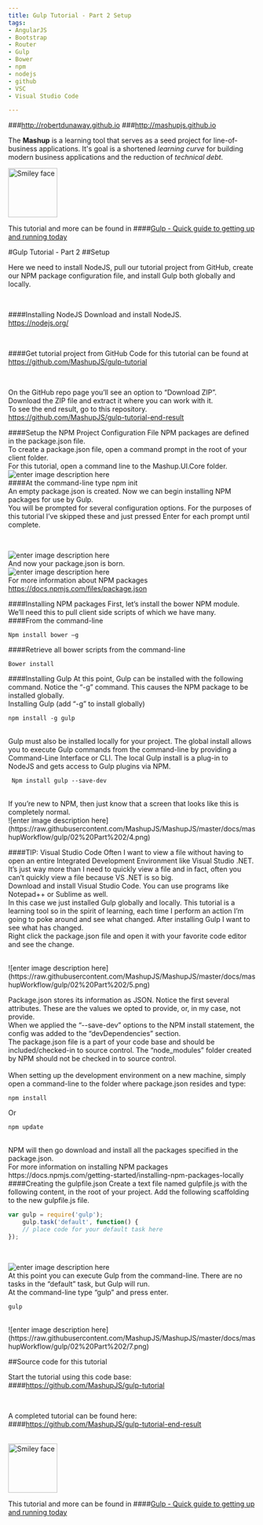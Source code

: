 ```yaml
---
title: Gulp Tutorial - Part 2 Setup
tags: 
- AngularJS
- Bootstrap
- Router
- Gulp
- Bower
- npm
- nodejs
- github
- VSC
- Visual Studio Code

---
```


###http://robertdunaway.github.io
###http://mashupjs.github.io


The **Mashup** is a learning tool that serves as a seed project for line-of-business applications.  It's goal is a shortened *learning curve* for building modern business applications and the reduction of *technical debt*.


 <img src="https://raw.githubusercontent.com/MashupJS/MashupJS/master/docs/mashupWorkflow/gulp/bookcoverimage.PNG" alt="Smiley face" height="100" width="100"> 

This tutorial and more can be found in
####[Gulp - Quick guide to getting up and running today](http://www.amazon.com/Gulp-Quick-guide-getting-running-ebook/dp/B010NXMFF6/)

#Gulp Tutorial - Part 2
##Setup

Here we need to install NodeJS, pull our tutorial project from GitHub, create our NPM package configuration file, and install Gulp both globally and locally.

<br>

####Installing NodeJS
Download and install NodeJS.  
https://nodejs.org/ 

<br>

####Get tutorial project from GitHub
Code for this tutorial can be found at
https://github.com/MashupJS/gulp-tutorial

<br>

On the GitHub repo page you’ll see an option to “Download ZIP”.
<br>
Download the ZIP file and extract it where you can work with it.
<br>
To see the end result, go to this repository.
https://github.com/MashupJS/gulp-tutorial-end-result
<br>

####Setup the NPM Project Configuration File
NPM packages are defined in the package.json file.
<br>
To create a package.json file, open a command prompt in the root of your client folder.
<br>
For this tutorial, open a command line to the Mashup.UI.Core folder.
<br>
![enter image description here](https://raw.githubusercontent.com/MashupJS/MashupJS/master/docs/mashupWorkflow/gulp/02%20Part%202/1.png)
<br>
####At the command-line type
    npm init
<br>
An empty package.json is created.  Now we can begin installing NPM packages for use by Gulp.
<br>
You will be prompted for several configuration options.  For the purposes of this tutorial I’ve skipped these and just pressed Enter for each prompt until complete.

<br>

![enter image description here](https://raw.githubusercontent.com/MashupJS/MashupJS/master/docs/mashupWorkflow/gulp/02%20Part%202/2.png)
<br>
And now your package.json is born.
<br>
![enter image description here](https://raw.githubusercontent.com/MashupJS/MashupJS/master/docs/mashupWorkflow/gulp/02%20Part%202/3.png)
<br>
For more information about NPM packages
https://docs.npmjs.com/files/package.json

####Installing NPM packages
First, let’s install the bower NPM module.  We’ll need this to pull client side scripts of which we have many.
 
####From the command-line

    Npm install bower –g

####Retrieve all bower scripts from the command-line

    Bower install

####Installing Gulp
At this point, Gulp can be installed with the following command.  Notice the “-g” command.  This causes the NPM package to be installed globally.
<br>
Installing Gulp (add “-g” to install globally)
<br>

    npm install -g gulp
<br>
Gulp must also be installed locally for your project.  The global install allows you to execute Gulp commands from the command-line by providing a Command-Line Interface or CLI.  The local Gulp install is a plug-in to NodeJS and gets access to Gulp plugins via NPM.
<br>
   

     Npm install gulp --save-dev

<br>
If you’re new to NPM, then just know that a screen that looks like this is completely normal.
<br>
![enter image description here](https://raw.githubusercontent.com/MashupJS/MashupJS/master/docs/mashupWorkflow/gulp/02%20Part%202/4.png)
<br>

####TIP: Visual Studio Code
Often I want to view a file without having to open an entire Integrated Development Environment like Visual Studio .NET.  It’s just way more than I need to quickly view a file and in fact, often you can’t quickly view a file because VS .NET is so big.
<br>
Download and install Visual Studio Code.  You can use programs like Notepad++ or Sublime as well.
<br>
In this case we just installed Gulp globally and locally.  This tutorial is a learning tool so in the spirit of learning, each time I perform an action I’m going to poke around and see what changed.  After installing Gulp I want to see what has changed.
<br>
Right click the package.json file and open it with your favorite code editor and see the change.


<br>
![enter image description here](https://raw.githubusercontent.com/MashupJS/MashupJS/master/docs/mashupWorkflow/gulp/02%20Part%202/5.png)
<br>

Package.json stores its information as JSON.  Notice the first several attributes.  These are the values we opted to provide, or, in my case, not provide. 
<br>
When we applied the “--save-dev” options to the NPM install statement, the config was added to the “devDependencies” section.
<br>
The package.json file is a part of your code base and should be included/checked-in to source control.  The “node_modules” folder created by NPM should not be checked in to source control.  
<br>
When setting up the development environment on a new machine, simply open a command-line to the folder where package.json resides and type:
<br>

    npm install

Or

    npm update
<br>
NPM will then go download and install all the packages specified in the package.json.
<br>
For more information on installing NPM packages
https://docs.npmjs.com/getting-started/installing-npm-packages-locally
<br>
####Creating the gulpfile.json
Create a text file named gulpfile.js with the following content, in the root of your project. Add the following scaffolding to the new gulpfile.js file.
<br>

```javascript
var gulp = require('gulp');
	gulp.task('default', function() {
	// place code for your default task here
});
```

<br>

![enter image description here](https://raw.githubusercontent.com/MashupJS/MashupJS/master/docs/mashupWorkflow/gulp/02%20Part%202/6.png)
<br>
At this point you can execute Gulp from the command-line.  There are no tasks in the “default” task, but Gulp will run.
<br>
At the command-line type “gulp” and press enter.

    gulp
<br>
![enter image description here](https://raw.githubusercontent.com/MashupJS/MashupJS/master/docs/mashupWorkflow/gulp/02%20Part%202/7.png)


<br>

##Source code for this tutorial


Start the tutorial using this code base:  
####https://github.com/MashupJS/gulp-tutorial

<br>

A completed tutorial can be found here:  
####https://github.com/MashupJS/gulp-tutorial-end-result

<br>

 <img src="https://raw.githubusercontent.com/MashupJS/MashupJS/master/docs/mashupWorkflow/gulp/bookcoverimage.PNG" alt="Smiley face" height="100" width="100"> 

This tutorial and more can be found in
####[Gulp - Quick guide to getting up and running today](http://www.amazon.com/Gulp-Quick-guide-getting-running-ebook/dp/B010NXMFF6/)
